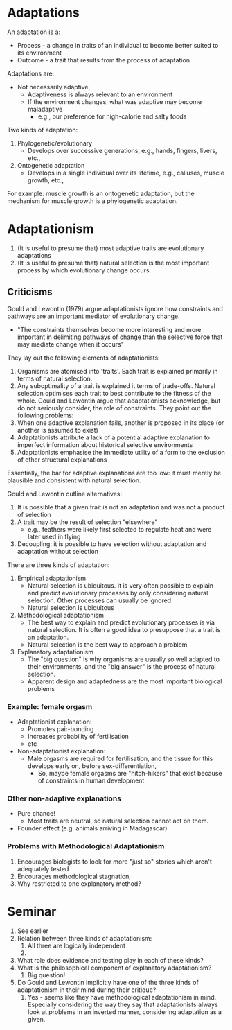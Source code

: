 # Adaptations
An adaptation is a:
- Process - a change in traits of an individual to become better suited to its environment
- Outcome - a trait that results from the process of adaptation

Adaptations are:
- Not necessarily adaptive,
	- Adaptiveness is always relevant to an environment
	- If the environment changes, what was adaptive may become maladaptive
		- e.g., our preference for high-calorie and salty foods

Two kinds of adaptation:
1. Phylogenetic/evolutionary
	- Develops over successive generations, e.g., hands, fingers, livers, etc.,
2. Ontogenetic adaptation
	- Develops in a single individual over its lifetime, e.g., calluses, muscle growth, etc.,

For example: muscle growth is an ontogenetic adaptation, but the mechanism for muscle growth is a phylogenetic adaptation.

# Adaptationism
1. (It is useful to presume that) most adaptive traits are evolutionary adaptations
2. (It is useful to presume that) natural selection is the most important process by which evolutionary change occurs.
## Criticisms
Gould and Lewontin (1979) argue adaptationists ignore how constraints and pathways are an important mediator of evolutionary change.
- "The constraints themselves become more interesting and more important in delimiting pathways of change than the selective force that may mediate change when it occurs"

They lay out the following elements of adaptationists:
1. Organisms are atomised into 'traits'. Each trait is explained primarily in terms of natural selection.
2. Any suboptimality of a trait is explained it terms of trade-offs. Natural selection optimises each trait to best contribute to the fitness of the whole.
Gould and Lewontin argue that adaptationists acknowledge, but do not seriously consider, the role of constraints. They point out the following problems:
1. When one adaptive explanation fails, another is proposed in its place (or another is assumed to exist)
2. Adaptationists attribute a lack of a potential adaptive explanation to imperfect information about historical selective environments
3. Adaptationists emphasise the immediate utility of a form to the exclusion of other structural explanations

Essentially, the bar for adaptive explanations are too low: it must merely be plausible and consistent with natural selection.

Gould and Lewontin outline alternatives:
1. It is possible that a given trait is not an adaptation and was not a product of selection
2. A trait may be the result of selection "elsewhere"
	- e.g., feathers were likely first selected to regulate heat and were later used in flying
3. Decoupling: it is possible to have selection without adaptation and adaptation without selection

There are three kinds of adaptation:
1. Empirical adaptationism
	- Natural selection is ubiquitous. It is very often possible to explain and predict evolutionary processes by only considering natural selection. Other processes can usually be ignored.
	- Natural selection is ubiquitous
1. Methodological adaptationism
	- The best way to explain and predict evolutionary processes is via natural selection. It is often a good idea to presuppose that a trait is an adaptation.
	- Natural selection is the best way to approach a problem
1. Explanatory adaptationism
	- The "big question" is why organisms are usually so well adapted to their environments, and the "big answer" is the process of natural selection.
	- Apparent design and adaptedness are the most important biological problems

### Example: female orgasm
- Adaptationist explanation:
	- Promotes pair-bonding
	- Increases probability of fertilisation
	- etc
- Non-adaptationist explanation:
	- Male orgasms are required for fertilisation, and the tissue for this develops early on, before sex-differentiation,
		- So, maybe female orgasms are "hitch-hikers" that exist because of constraints in human development.

### Other non-adaptive explanations
- Pure chance!
	- Most traits are neutral, so natural selection cannot act on them.
- Founder effect (e.g. animals arriving in Madagascar)

### Problems with Methodological Adaptationism
1. Encourages biologists to look for more "just so" stories which aren't adequately tested
2. Encourages methodological stagnation,
3. Why restricted to one explanatory method?
# Seminar
1. See earlier
2. Relation between three kinds of adaptationism:
	1. All three are logically independent
	2. 
3. What role does evidence and testing play in each of these kinds?
4. What is the philosophical component of explanatory adaptationism?
	1. Big question!
5. Do Gould and Lewontin implicitly have one of the three kinds of adaptationism in their mind during their critique?
	1. Yes - seems like they have methodological adaptationism in mind. Especially considering the way they say that adaptationists always look at problems in an inverted manner, considering adaptation as a given.